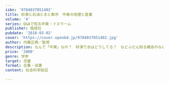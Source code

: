 ```yaml
---
isbn: '9784037051402'
title: 砂漠と石油と水と都市　中東の地理と産業
volume: '4'
series: Q&Aで知る中東・イスラーム
publisher: 偕成社
pubdate: '2018-03-02'
cover: 'https://cover.openbd.jp/9784037051402.jpg'
author: 内藤正典／監修
description: なんで「中東」なの？　砂漠で水はどうしてる？　などふだん知る機会のない中東の地理や自然、産業についてQ&Aで見ていきます。
price: '2800'
genre: 学参
target: 児童
format: 全集・双書
content: 社会科学総記

---
```

